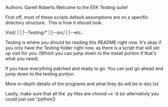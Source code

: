Authors:
    Garett Roberts
Welcome to the EEK Testing suite!

First off, most of these scripts default assumptions are on a specific directory structure.. This is how it should look.

Visit/
    |
    |
    |--Testing/*
    |
    |--src/
    |
    |--etc..


Testing is where you should be reading this README right now. It's okay if you only have the Testing folder right now, as
there is a script that will set up visit for you. (Which you can jump down to the install portion if that's what you need)

If you have everything patched and ready to go. You can just go ahead and jump down to the testing portion.

More in-depth details of the programs and what they do will be in doc.txt

Lastly, make sure that all the .py files are chmod +x 'd (or alternativly you could just use "python3 <script>" to run the scripts

REQUIRED FILES:
    Testing/
        |
        |--visitsetup.py
        |
        |--eekscriptcreator.py
        |
        |--detailedparsing.py
        |
        |--runtests.py
        |
        |--ModifiedSrc/
                |
                |--TimingsManager.h/C
                |
                |--CMakeLists.txt
                |
                |--EEK/

INSTALL:
    Files used: visitsetup.py
    At any point, you can check your options to install/patch by typing in ./visitsetup.py -h

    To install visit, and to be safe, make sure that you don't have any .cmake files or src/ files in the parent directory 
    of the testing directory.

    The command to invoke an installation of visit is:
        ./visitsetup.py -i

    This will download the visit script and install most dependancies that you will need. There are other options
    as well such as --mesa which will install mesa (required for cori and non-windowed testing) and --thirdparty-path [path]
    which is reccommended so that you don't have to keep installing thirdparties over and over again. I typically put my
    third party path in my home directory. If you don't want to have to manually patch everything, and have it all do it
    at one time put a -d in the command line arguments.

    CORI:
        If you are installing this on cori, please make your Visit directory in the $SCRATCH directory
        You may need to setup some enviroment variables (such as tbb/python/knlswapping... etc)

    NOTE:
        Mesa sometimes has a hard time installing around the time of writing this (07/20/17). You may have to play around with it
        or keep attempting to install it.


PATCHING:
    Files used: visitsetup.py
    At any point, you can check your options to install/patch by typing in ./visitsetup.py -h

    To patch your current version of Visit (if you didn't install while using -d with the visitsetup script)
    you will need to provide the cmake file and the location of the src file.  

    There are other options, but to have it just patch to install for eek testing, go ahead and run the 
    following command.
        ./visitsetup.py (src path) (cmake file path)

    This will take some time, as it has to replace things (which will be explained in doc.txt), make clean, then make all over again.

    CORI:
        Make sure that you are using the right node's cmake file. (I usually just copy the one I have to the name of the cori node)

TESTING:
    Files used: runtests.py (requires all files)
    This is the actual script we will want to be using for the testing parameters. 

    To run testing:
        ./runtests.py

    At the bottom of the file is an example of how to setup the script. You will want to set up those parameters to what you desire to test.
    If at any point the visit script fails to run. It will move the error logs to the corresponding folder in TestResults, tell you it was unsuccessful
    and exit out (still parses the results). Any tests that were supposed to run after the errenous test will have to be re-scheduled. (Previous successful
    tests will be okay). You can check to see which were successful and what parameters caused an error by looking at the TimingSummary file.

    NOTES:
        Sometimes it fails initially.. Just re-run it and you should be okay.
        If on cori, as previously stated, please make sure your current Visit folder is in the $SCRATCH directory and then when creating the TestEEK object
        you can turn cori=True and it will run it for you on cori by creating a temporary bash script in the current directory

PARSING:
    Files used: detailedparsing.py
    To parse all the timings in TestResults

    To run parser:
        ./detailedparsing.py

    This will produce a file called TimingsSummary in the current directory which contains the summary of the test results
